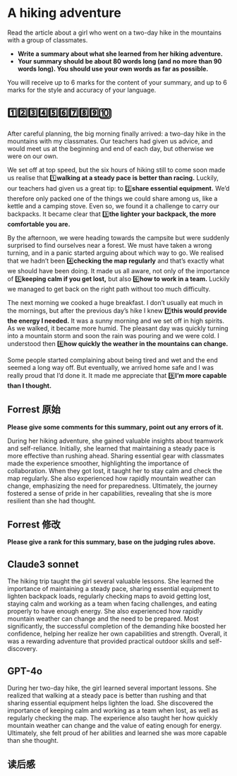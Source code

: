 # A hiking adventure
Read the article about a girl who went on a two-day hike in the mountains with a group of classmates.
- **Write a summary about what she learned from her hiking adventure.**
- **Your summary should be about 80 words long (and no more than 90 words long). You should use your own words as far as possible.**

You will receive up to 6 marks for the content of your summary, and up to 6 marks for the style and accuracy of your language.

## 1️⃣2️⃣3️⃣4️⃣5️⃣6️⃣7️⃣8️⃣9️⃣🔟
After careful planning, the big morning finally arrived: a two-day hike in the mountains with my classmates. Our teachers had given us advice, and would meet us at the beginning and end of each day, but otherwise we were on our own.

We set off at top speed, but the six hours of hiking still to come soon made us realise that 1️⃣**walking at a steady pace is better than racing.** Luckily, our teachers had given us a great tip: to 2️⃣**share essential equipment.** We’d therefore only packed one of the things we could share among us, like a kettle and a camping stove. Even so, we found it a challenge to carry our backpacks. It became clear that 3️⃣**the lighter your backpack, the more comfortable you are.**

By the afternoon, we were heading towards the campsite but were suddenly surprised to find ourselves near a forest. We must have taken a wrong turning, and in a panic started arguing about which way to go. We realised that we hadn’t been 4️⃣**checking the map regularly** and that’s exactly what we should have been doing. It made us all aware, not only of the importance of 5️⃣**keeping calm if you get lost,** but also 6️⃣**how to work in a team.** Luckily we managed to get back on the right path without too much difficulty.

The next morning we cooked a huge breakfast. I don’t usually eat much in the mornings, but after the previous day’s hike I knew 7️⃣**this would provide the energy I needed.** It was a sunny morning and we set off in high spirits. As we walked, it became more humid. The pleasant day was quickly turning into a mountain storm and soon the rain was pouring and we were cold. I understood then 8️⃣**how quickly the weather in the mountains can change.**

Some people started complaining about being tired and wet and the end seemed a long way off. But eventually, we arrived home safe and I was really proud that I’d done it. It made me appreciate that 9️⃣**I’m more capable than I thought.**

## Forrest 原始 
**Please give some comments for this summary, point out any errors of it.**

During her hiking adventure, she gained valuable insights about teamwork and self-reliance. Initially, she learned that maintaining a steady pace is more effective than rushing ahead. Sharing essential gear with classmates made the experience smoother, highlighting the importance of collaboration. When they got lost, it taught her to stay calm and check the map regularly. She also experienced how rapidly mountain weather can change, emphasizing the need for preparedness. Ultimately, the journey fostered a sense of pride in her capabilities, revealing that she is more resilient than she had thought.

## Forrest 修改 
**Please give a rank for this summary, base on the judging rules above.**


## Claude3 sonnet﻿
The hiking trip taught the girl several valuable lessons. She learned the importance of maintaining a steady pace, sharing essential equipment to lighten backpack loads, regularly checking maps to avoid getting lost, staying calm and working as a team when facing challenges, and eating properly to have enough energy. She also experienced how rapidly mountain weather can change and the need to be prepared. Most significantly, the successful completion of the demanding hike boosted her confidence, helping her realize her own capabilities and strength. Overall, it was a rewarding adventure that provided practical outdoor skills and self-discovery.

## GPT-4o
During her two-day hike, the girl learned several important lessons. She realized that walking at a steady pace is better than rushing and that sharing essential equipment helps lighten the load. She discovered the importance of keeping calm and working as a team when lost, as well as regularly checking the map. The experience also taught her how quickly mountain weather can change and the value of eating enough for energy. Ultimately, she felt proud of her abilities and learned she was more capable than she thought.

## 读后感

